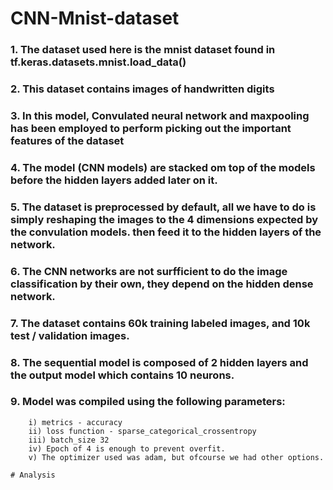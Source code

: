 # CNN-Mnist-dataset

### 1. The dataset used here is the mnist dataset found in tf.keras.datasets.mnist.load_data()
###  2. This dataset contains images of handwritten digits 
###  3. In this model, Convulated neural network and maxpooling has been employed to perform picking out the important features of the dataset
###  4. The model (CNN models) are stacked om top of the models before the hidden layers added later on it.
###  5. The dataset is preprocessed by default, all we have to do is simply reshaping the images to the 4 dimensions expected by the convulation models. then feed it to the hidden layers of the network.
###  6. The CNN networks are not surfficient to do the image classification by their own, they depend on the hidden dense network. 
###  7. The dataset contains 60k training labeled images, and 10k test / validation images.
###  8. The sequential model is composed of 2 hidden layers and the output model which contains 10 neurons.

###  9. Model was compiled using the following parameters: 
        i) metrics - accuracy
        ii) loss function - sparse_categorical_crossentropy
        iii) batch_size 32
        iv) Epoch of 4 is enough to prevent overfit.
        v) The optimizer used was adam, but ofcourse we had other options.
        
    # Analysis

